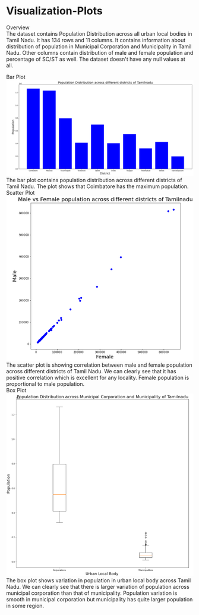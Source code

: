 # Visualization-Plots

Overview <br/>
The dataset contains Population Distribution across all urban local bodies in Tamil Nadu. It has 134 rows and 11 columns. It contains information about distribution of population in Municipal Corporation and Municipality in Tamil Nadu. Other columns contain distribution of male and female population and percentage of SC/ST as well. The dataset doesn't have any null values at all. <br/>

Bar Plot <br/>
![alt text](https://github.com/12AnkitASB/Visualization-Plots/blob/main/Plots/Bar%20Plot.png)
The bar plot contains population distribution across different districts of Tamil Nadu. The plot shows that Coimbatore has the maximum population. <br/>
Scatter Plot <br/>
![alt text](https://github.com/12AnkitASB/Visualization-Plots/blob/main/Plots/Scatter%20Plot.png) <br/>
The scatter plot is showing correlation between male and female population across different districts of Tamil Nadu. We can clearly see that it has positive correlation which is excellent for any locality. Female population is proportional to male population. <br/>
Box Plot <br/>
![alt text](https://github.com/12AnkitASB/Visualization-Plots/blob/main/Plots/Box%20Plot.png) <br/>
The box plot shows variation in population in urban local body across Tamil Nadu. We can clearly see that there is larger variation of population across  municipal corporation than that of municipality.  Population variation is smooth in municipal corporation but municipality has quite larger population in some region.
